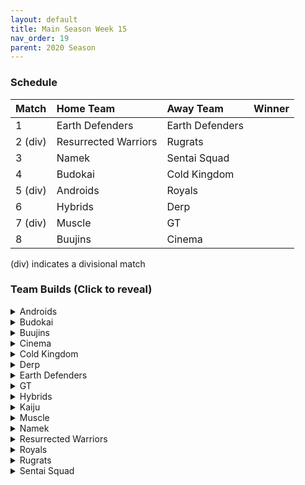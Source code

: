 ```yaml
---
layout: default
title: Main Season Week 15
nav_order: 19
parent: 2020 Season
---
```

### Schedule

|Match          |  Home Team            | Away Team        | Winner          |
| :-------------| :---------------------| :----------------| :---------------|
| 1             | Earth Defenders       | Earth Defenders  |                 |
| 2 (div)       | Resurrected Warriors  | Rugrats          |                 |
| 3             | Namek                 | Sentai Squad     |                 |
| 4             | Budokai               | Cold Kingdom     |                 |
| 5 (div)       | Androids              | Royals           |                 |
| 6             | Hybrids               | Derp             |                 |
| 7 (div)       | Muscle                | GT               |                 | 
| 8             | Buujins               | Cinema           |                 |

(div) indicates a divisional match

### Team Builds (Click to reveal)

<details>
  <summary>Androids</summary>
  
* Home Map: Glacier
* Music: Boss Ganges
* Weekly Bench: 
* Boost Store: None


</details>

<details>
  <summary>Budokai</summary>

* Home Map: Planet Namek
* Music: Boss Battle Rock
* Weekly bench: 
* Boosts: N/A



</details>

<details>
  <summary>Buujins</summary>

* Home Map: Supreme Kai's World
* Music: Nanshan
* Bench:

</details>

<details>
  <summary>Cinema</summary>
  
* Home Map: Hell
* Music: Warlord F
* Bench: 


</details>

<details>
  <summary>Cold Kingdom </summary>
  
* Home Map: Broly's Planet
* Music: Paranoia
* Bench: 

</details>

<details>
  <summary>Derp</summary>
  
* Home Map: Penguin Village
* Music: War Begins
* Bench:

</details>

<details>
  <summary>Earth Defenders</summary>
  
* Home Map: Mt. Paozu
* Music: Aether
* Bench: 

</details>

<details>
  <summary>GT</summary>
  
* Home Map: Kings Castle
* Music: Turbulence
* Bench: 

</details>

<details>
  <summary>Hybrids</summary>
  
* Home Map: Wastelands
* Music: Dragon Castle
* Bench: 


</details>

<details>
  <summary>Kaiju</summary>
  
* Home Map: Rocky Area
* Music: Crongus
* Bench: 

</details>

<details>
  <summary>Muscle</summary>
  
* Home Map: Muscle Tower
* Music: Epic Boss Fight
* Bench: 

</details>

<details>
  <summary>Namek</summary>
  
* Home Map: Kami's Lookout
* Music: Fight me if you can
* Bench: 

</details>

<details>
  <summary>Resurrected Warriors</summary>
  
* Home Map: Desert
* Music: Action Fight
* Bench: 

</details>


<details>
  <summary>Royals</summary>
  
* Home Map: Hyperbolic Time Chamber
* Music: Thunder
* Bench: 

</details>

<details>
  <summary>Rugrats</summary>
  
* Home Map: City Ruins
* Music: Nanga-F
* Bench: 

</details>

<details>
  <summary>Sentai Squad</summary>
  
* Home Map: Frieza's Ship
* Music: Hurricane
* Bench:  

</details>